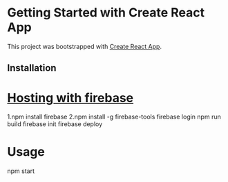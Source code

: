 # Getting Started with Create React App

This project was bootstrapped with [Create React App](https://github.com/facebook/create-react-app).

## Installation

# [Hosting with firebase](https://www.freecodecamp.org/news/how-to-deploy-a-react-app-with-firebase/)
1.npm install firebase
2.npm install -g firebase-tools
 firebase login
 npm run build
 firebase init
 firebase deploy
 
# Usage

npm start
